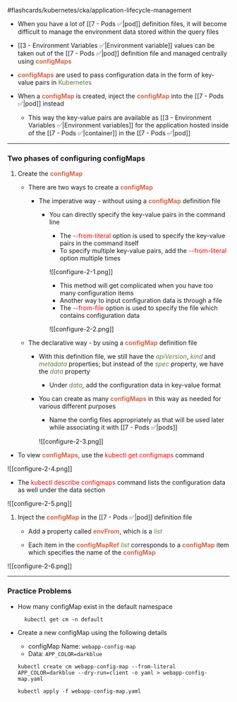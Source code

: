 #flashcards/kubernetes/cka/application-lifecycle-management

- When you have a lot of [[7 - Pods ✅|pod]] definition files, it will become difficult to manage the environment data stored within the query files

- [[3 - Environment Variables ✅|Environment variable]] values can be taken out of the [[7 - Pods ✅|pod]] definition file and managed centrally using <b><span style="color:#d46644">configMaps</span></b>

- <b><span style="color:#d46644">configMaps</span></b> are used to pass configuration data in the form of key-value pairs in <span style="color:#5c7e3e">Kubernetes</span>

- When a <b><span style="color:#d46644">configMap</span></b> is created, inject the <b><span style="color:#d46644">configMap</span></b> into the [[7 - Pods ✅|pod]] instead
	- This way the key-value pairs are available as [[3 - Environment Variables ✅|Environment variables]] for the application hosted inside of the [[7 - Pods ✅|container]] in the [[7 - Pods ✅|pod]]

------------------------------------------------------------------------------------------------------

### Two phases of configuring configMaps

1. Create the <b><span style="color:#d46644">configMap</span></b>
	- There are two ways to create a <b><span style="color:#d46644">configMap</span></b>
		- The imperative way - without using a <b><span style="color:#d46644">configMap</span></b> definition file
			- You can directly specify the key-value pairs in the command line
				- The <span style="color:red">--from-literal</span> option is used to specify the key-value pairs in the command itself
				- To specify multiple key-value pairs, add the <span style="color:red">--from-literal</span> option multiple times
			
				![[configure-2-1.png]] 
				- This method will get complicated when you have too many configuration items
				- Another way to input configuration data is through a file
				- The <span style="color:red">--from-file</span> option is used to specify the file which contains configuration data
	
				![[configure-2-2.png]]

	- The declarative way - by using a <b><span style="color:#d46644">configMap</span></b> definition file
		- With this definition file, we still have the <i><span style="color:#5c7e3e">apiVersion</span></i>, <i><span style="color:#5c7e3e">kind</span></i> and <i><span style="color:#5c7e3e">metadata</span></i> properties; but instead of the <i><span style="color:#5c7e3e">spec</span></i> property, we have the <i><span style="color:#5c7e3e">data</span></i> property
			- Under <i><span style="color:#5c7e3e">data</span></i>, add the configuration data in key-value format
		- You can create as many <b><span style="color:#d46644">configMaps</span></b> in this way as needed for various different purposes
			- Name the config files appropriately as that will be used later while associating it with [[7 - Pods ✅|pods]]

			![[configure-2-3.png]]

- To view <b><span style="color:#d46644">configMaps</span></b>, use the <span style="color:red">kubectl get configmaps</span> command

![[configure-2-4.png]]

- The <span style="color:red">kubectl describe configmaps</span> command lists the configuration data as well under the data section

![[configure-2-5.png]]

1. Inject the <b><span style="color:#d46644">configMap</span></b> in the [[7 - Pods ✅|pod]] definition file

	- Add a property called <b><span style="color:#d46644">envFrom</span></b>, which is a <i><span style="color:#5c7e3e">list</span></i>

	- Each item in the <b><span style="color:#d46644">configMapRef</span></b> <i><span style="color:#5c7e3e">list</span></i> corresponds to a <b><span style="color:#d46644">configMap</span></b> item which specifies the name of the <b><span style="color:#d46644">configMap</span></b>

![[configure-2-6.png]]

------------------------------------------------------------------------------------------------------

### Practice Problems

- How many configMap exist in the default namespace

		kubectl get cm -n default

- Create a new configMap using the following details
	- configMap Name: `webapp-config-map`
	- Data: `APP_COLOR=darkblue`

	`kubectl create cm webapp-config-map --from-literal APP_COLOR=darkblue --dry-run=client -o yaml > webapp-config-map.yaml`

	`kubectl apply -f webapp-config-map.yaml`